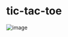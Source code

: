 # tic-tac-toe
![image](https://github.com/mithilreddy369/tic-tac-toe/assets/89974832/4ac7fa12-bf3e-4b83-9e38-5d024f20b28f)
